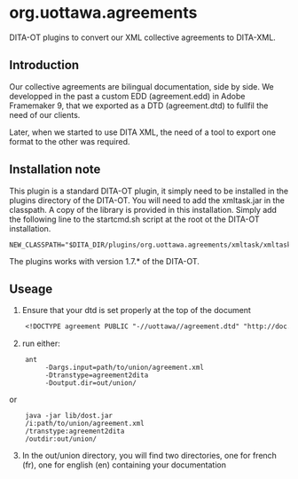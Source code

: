 org.uottawa.agreements
======================

DITA-OT plugins to convert our XML collective agreements  to DITA-XML.

## Introduction

Our collective agreements are bilingual documentation, side by side. We developped in the past a custom EDD (agreement.edd) in Adobe Framemaker 9, that we exported as a DTD (agreement.dtd) to fullfil the need of our clients. 

Later, when we started to use DITA XML, the need of a tool to export one format to the other was required.

## Installation note

This plugin is a standard DITA-OT plugin, it simply need to be installed in the plugins directory of the DITA-OT.
You will need to add the xmltask.jar in the classpath. A copy of the library is provided in this installation. Simply add
the following line to the startcmd.sh script at the root ot the DITA-OT installation.

```Shell
NEW_CLASSPATH="$DITA_DIR/plugins/org.uottawa.agreements/xmltask/xmltask.jar:$NEW_CLASSPATH"
``` 

The plugins works with version 1.7.* of the DITA-OT.

## Useage

1. Ensure that your dtd is set properly at the top of the document
```DTD
    <!DOCTYPE agreement PUBLIC "-//uottawa//agreement.dtd" "http://doc.rh.uottawa.ca/agreement/agreement.dtd">
```
    
2. run either:
```Shell
    ant
         -Dargs.input=path/to/union/agreement.xml 
         -Dtranstype=agreement2dita 
         -Doutput.dir=out/union/
```       
or 
    
```Shell    
    java -jar lib/dost.jar
    /i:path/to/union/agreement.xml
    /transtype:agreement2dita
    /outdir:out/union/ 
``` 

3.   In the out/union directory, you will find two directories, one for french (fr), one for english (en) containing your documentation
